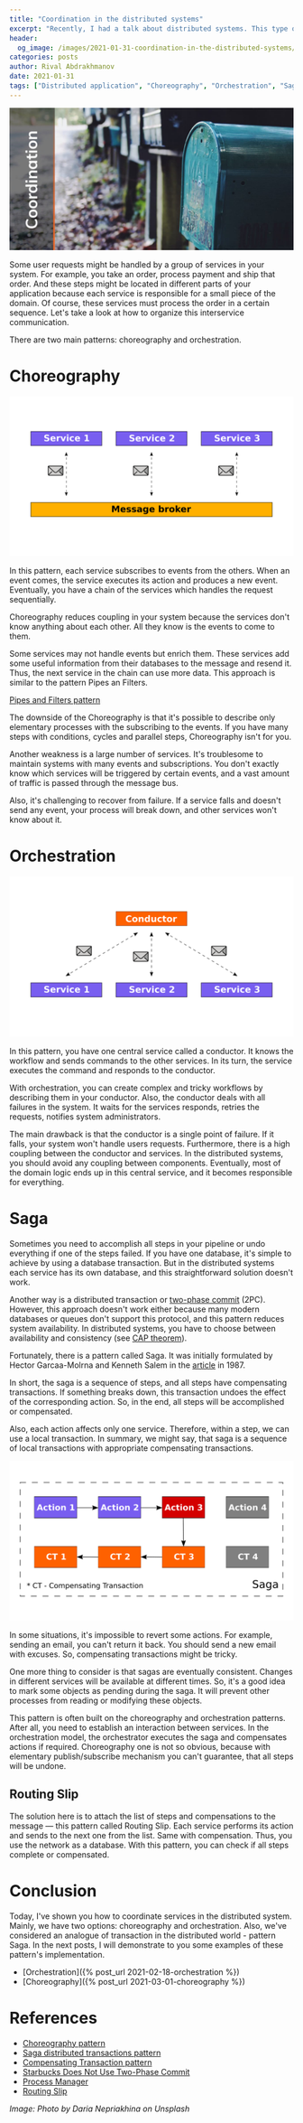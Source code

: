 ```yaml
---
title: "Coordination in the distributed systems"
excerpt: "Recently, I had a talk about distributed systems. This type of architecture is popular nowadays. In this post, I want to discuss one of such systems' main problems: how to coordinate different parts."
header:
  og_image: /images/2021-01-31-coordination-in-the-distributed-systems/cover.jpg
categories: posts
author: Rival Abdrakhmanov
date: 2021-01-31
tags: ["Distributed application", "Choreography", "Orchestration", "Saga"]
---
```


![Title image](/images/2021-01-31-coordination-in-the-distributed-systems/cover.jpg)

Some user requests might be handled by a group of services in your system. For example, you take an order, process payment and ship that order. And these steps might be located in different parts of your application because each service is responsible for a small piece of the domain. Of course, these services must process the order in a certain sequence. Let's take a look at how to organize this interservice communication.

There are two main patterns: choreography and orchestration.

# Choreography

![Choreography schema](/images/2021-01-31-coordination-in-the-distributed-systems/choreography.png)

In this pattern, each service subscribes to events from the others. When an event comes, the service executes its action and produces a new event. Eventually, you have a chain of the services which handles the request sequentially.

Choreography reduces coupling in your system because the services don't know anything about each other. All they know is the events to come to them.

Some services may not handle events but enrich them. These services add some useful information from their databases to the message and resend it. Thus, the next service in the chain can use more data. This approach is similar to the pattern Pipes an Filters.

[Pipes and Filters pattern](https://docs.microsoft.com/en-us/azure/architecture/patterns/pipes-and-filters)

The downside of the Choreography is that it's possible to describe only elementary processes with the subscribing to the events. If you have many steps with conditions, cycles and parallel steps, Choreography isn't for you.

Another weakness is a large number of services. It's troublesome to maintain systems with many events and subscriptions. You don't exactly know which services will be triggered by certain events, and a vast amount of traffic is passed through the message bus.

Also, it's challenging to recover from failure. If a service falls and doesn't send any event, your process will break down, and other services won't know about it.

# Orchestration

![Orchestration schema](/images/2021-01-31-coordination-in-the-distributed-systems/orchestration.png)

In this pattern, you have one central service called a conductor. It knows the workflow and sends commands to the other services. In its turn, the service executes the command and responds to the conductor.

With orchestration, you can create complex and tricky workflows by describing them in your conductor. Also, the conductor deals with all failures in the system. It waits for the services responds, retries the requests, notifies system administrators.

The main drawback is that the conductor is a single point of failure. If it falls, your system won't handle users requests. Furthermore, there is a high coupling between the conductor and services. In the distributed systems, you should avoid any coupling between components. Eventually, most of the domain logic ends up in this central service, and it becomes responsible for everything.

# Saga

Sometimes you need to accomplish all steps in your pipeline or undo everything if one of the steps failed. If you have one database, it's simple to achieve by using a database transaction. But in the distributed systems each service has its own database, and this straightforward solution doesn't work.

Another way is a distributed transaction or [two-phase commit](https://en.wikipedia.org/wiki/Two-phase_commit_protocol) (2PC). However, this approach doesn't work either because many modern databases or queues don't support this protocol, and this pattern reduces system availability. In distributed systems, you have to choose between availability and consistency (see [CAP theorem](https://en.wikipedia.org/wiki/CAP_theorem)).

Fortunately, there is a pattern called Saga. It was initially formulated by Hector Garcaa-Molrna and Kenneth Salem in the [article](https://www.cs.cornell.edu/andru/cs711/2002fa/reading/sagas.pdf) in 1987.

In short, the saga is a sequence of steps, and all steps have compensating transactions. If something breaks down, this transaction undoes the effect of the corresponding action. So, in the end, all steps will be accomplished or compensated.

Also, each action affects only one service. Therefore, within a step, we can use a local transaction. In summary, we might say, that saga is a sequence of local transactions with appropriate compensating transactions.

![Saga schema](/images/2021-01-31-coordination-in-the-distributed-systems/saga.png)

In some situations, it's impossible to revert some actions. For example, sending an email, you can't return it back. You should send a new email with excuses. So, compensating transactions might be tricky.

One more thing to consider is that sagas are eventually consistent. Changes in different services will be available at different times. So, it's a good idea to mark some objects as pending during the saga. It will prevent other processes from reading or modifying these objects.

This pattern is often built on the choreography and orchestration patterns. After all, you need to establish an interaction between services. In the orchestration model, the orchestrator executes the saga and compensates actions if required. Choreography one is not so obvious, because with elementary publish/subscribe mechanism you can't guarantee, that all steps will be undone.

## Routing Slip
The solution here is to attach the list of steps and compensations to the message — this pattern called Routing Slip. Each service performs its action and sends to the next one from the list. Same with compensation. Thus, you use the network as a database. With this pattern, you can check if all steps complete or compensated.

# Conclusion
Today, I've shown you how to coordinate services in the distributed system. Mainly, we have two options: choreography and orchestration. Also, we've considered an analogue of transaction in the distributed world - pattern Saga. In the next posts, I will demonstrate to you some examples of these pattern's implementation.

* [Orchestration]({% post_url 2021-02-18-orchestration %})
* [Choreography]({% post_url 2021-03-01-choreography %})

# References
* [Choreography pattern](https://docs.microsoft.com/en-us/azure/architecture/patterns/choreography)
* [Saga distributed transactions pattern](https://docs.microsoft.com/en-us/azure/architecture/reference-architectures/saga/saga)
* [Compensating Transaction pattern](https://docs.microsoft.com/en-us/azure/architecture/patterns/compensating-transaction)
* [Starbucks Does Not Use Two-Phase Commit](https://www.enterpriseintegrationpatterns.com/ramblings/18_starbucks.html)
* [Process Manager](https://www.enterpriseintegrationpatterns.com/patterns/messaging/ProcessManager.html)
* [Routing Slip](https://www.enterpriseintegrationpatterns.com/patterns/messaging/RoutingTable.html)

*Image: Photo by Daria Nepriakhina on Unsplash*